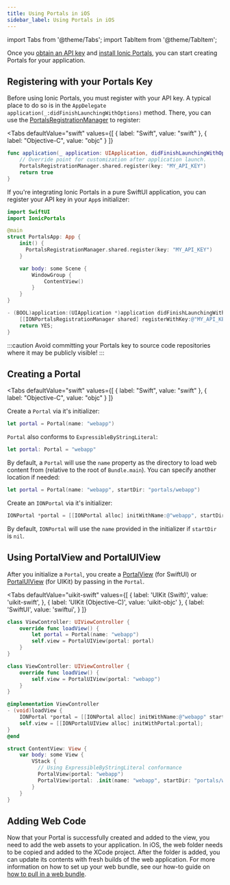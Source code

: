 ```yaml
---
title: Using Portals in iOS
sidebar_label: Using Portals in iOS
---
```


import Tabs from '@theme/Tabs';
import TabItem from '@theme/TabItem';

Once you [obtain an API key](./guide#signup) and [install Ionic Portals](./guide#install), you can start creating Portals for your application.

## Registering with your Portals Key

Before using Ionic Portals, you must register with your API key. A typical place to do so is in the `AppDelegate` `application(_:didFinishLaunchingWithOptions)` method. There, you can use the [PortalsRegistrationManager](../reference/ios/portals-registration-manager) to register:

<Tabs
  defaultValue="swift"
  values={[
    { label: "Swift", value: "swift" },
    { label: "Objective-C", value: "objc" }
  ]}
>

<TabItem value="swift">

```swift title=AppDelegate.swift
func application(_ application: UIApplication, didFinishLaunchingWithOptions launchOptions: [UIApplication.LaunchOptionsKey: Any]?) -> Bool {
    // Override point for customization after application launch.
    PortalsRegistrationManager.shared.register(key: "MY_API_KEY")
    return true
}
```

If you're integrating Ionic Portals in a pure SwiftUI application, you can register your API key in your `App`s initializer:

```swift title=PortalsApp.swift
import SwiftUI
import IonicPortals

@main
struct PortalsApp: App {
    init() {
      PortalsRegistrationManager.shared.register(key: "MY_API_KEY")
    }

    var body: some Scene {
        WindowGroup {
            ContentView()
        }
    }
}
```

</TabItem>

<TabItem value="objc">

```objectivec title=AppDelegate.m
- (BOOL)application:(UIApplication *)application didFinishLaunchingWithOptions:(NSDictionary *)launchOptions {
    [[IONPortalsRegistrationManager shared] registerWithKey:@"MY_API_KEY"];
    return YES;
}
```

</TabItem>

</Tabs>

:::caution
Avoid committing your Portals key to source code repositories where it may be publicly visible!
:::

## Creating a Portal
<Tabs
  defaultValue="swift"
  values={[
    { label: "Swift", value: "swift" },
    { label: "Objective-C", value: "objc" }
  ]}
>
<TabItem value="swift">

Create a `Portal` via it's initializer:
```swift
let portal = Portal(name: "webapp")
```

`Portal` also conforms to `ExpressibleByStringLiteral`:
```swift
let portal: Portal = "webapp"
```

By default, a `Portal` will use the `name` property as the directory to load web content from (relative to the root of `Bundle.main`). You can specify another location if needed:
```swift
let portal = Portal(name: "webapp", startDir: "portals/webapp")
```

</TabItem>

<TabItem value="objc">

Create an `IONPortal` via it's initializer:

```objectivec
IONPortal *portal = [[IONPortal alloc] initWithName:@"webapp", startDir:nil, initialContext:nil];
```

By default, `IONPortal` will use the `name` provided in the initializer if `startDir` is `nil`.
</TabItem>

</Tabs>

## Using PortalView and PortalUIView

After you initialize a `Portal`, you create a [PortalView](../reference/ios/portal-view) (for SwiftUI) or [PortalUIView](../reference/ios/portal-uiview) (for UIKit) by passing in the `Portal`.

<Tabs 
    defaultValue="uikit-swift" 
    values={[
        { label: 'UIKit (Swift)', value: 'uikit-swift', },
        { label: 'UIKit (Objective-C)', value: 'uikit-objc' },
        { label: 'SwiftUI', value: 'swiftui', }
    ]}
>
<TabItem value="uikit-swift">

```swift title="Portal Initializer"
class ViewController: UIViewController {
    override func loadView() {
        let portal = Portal(name: "webapp")
        self.view = PortalUIView(portal: portal)
    }
}
```

```swift title=ExpressibleByStringLiteral
class ViewController: UIViewController {
    override func loadView() {
        self.view = PortalUIView(portal: "webapp")
    }
}
```

</TabItem>

<TabItem value="uikit-objc">

```objectivec title=ViewController.m
@implementation ViewController
- (void)loadView {
    IONPortal *portal = [[IONPortal alloc] initWithName:@"webapp" startDir:nil initialContext:nil];
    self.view = [[IONPortalUIView alloc] initWithPortal:portal];
}
@end
```

</TabItem>

<TabItem value="swiftui">

```swift title=ContentView.swift
struct ContentView: View {
    var body: some View {
        VStack {
          // Using ExpressibleByStringLiteral conformance
          PortalView(portal: "webapp")
          PortalView(portal: .init(name: "webapp", startDir: "portals/webapp"))
        }
    }
}
```

</TabItem>

</Tabs>

## Adding Web Code

Now that your Portal is successfully created and added to the view, you need to add the web assets to your application. In iOS, the web folder needs to be copied and added to the XCode project. After the folder is added, you can update its contents with fresh builds of the web application. For more information on how to set up your web bundle, see our how-to guide on [how to pull in a web bundle](../how-to/pull-in-web-bundle).
